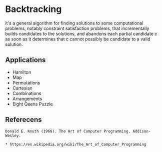 # Backtracking

  it's a general algorithm for finding solutions to some computational problems, notably constraint satisfaction problems, that
  incrementally builds candidates to the solutions, and abandons each partial candidate c as soon as it determines that c cannot
  possibly be candidate to a valid solution.

## Applications

* Hamilton
* Map
* Permutations
* Cartesian
* Combinations
* Arrangements
* Eight Qeens Puzzle

## Referecens

    Donald E. Knuth (1968). The Art of Computer Programming. Addison-Wesley.

    * https://en.wikipedia.org/wiki/The_Art_of_Computer_Programming 